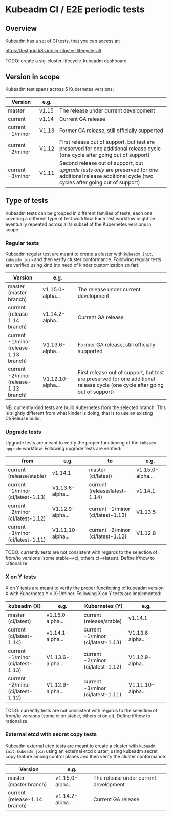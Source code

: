 # Kubeadm CI / E2E periodic tests

## Overview

Kubeadm has a set of CI tests, that you can access at:

<https://testgrid.k8s.io/sig-cluster-lifecycle-all>

TODO: create a sig-cluster-lifecycle-kubeadm dashboard

## Version in scope

Kubeadm test spans across 5 Kubernetes versions:

| Version          | e.g.   |                                                              |
| ---------------- | ------ | ------------------------------------------------------------ |
| master           | v1.15  | The release under current development                        |
| current          | v1.14  | Current GA release                                           |
| current -1/minor | V1.13  | Former GA release, still officially supported                |
| current -2/minor | V1.12  | First release out of support, but test are preserved for one additional release cycle (one cycle after going out of support) |
| current -3/minor | V1.11  | Second release out of support, but _upgrade tests only_ are preserved for one additional release additional cycle (two cycles after going out of support) |

## Type of tests

Kubeadm tests can be grouped in different families of tests, each one covering a different type of test workflow. Each test workflow
might be eventually repeated across all/a subset of the Kubernetes versions in scope.

### Regular tests

Kubeadm regular test are meant to create a cluster with `kubeadm init`, `kubeadm join` and then verify cluster
conformance. Following regular tests are verified using kind (no need of kinder customization so far):

| Version          | e.g.   |                                                              |
| ---------------- | ------ | ------------------------------------------------------------ |
| master<br />(master branch) | v1.15.0-alpha...  | The release under current development                        |
| current<br />(release-1.14 branch) | v1.14.2-alpha...  | Current GA release                                           |
| current -1/minor<br />(release-1.13 branch)  | V1.13.6-alpha...  | Former GA release, still officially supported                |
| current -2/minor<br />(release-1.12 branch)  | V1.12.10-alpha...  | First release out of support, but test are preserved for one additional release cycle (one cycle after going out of support) |

NB. currently kind tests are build Kubernetes from the selected branch. This is slightly different from what
kinder is doing, that is to use an existing CI/Release build.

### Upgrade tests

Upgrade tests are meant to verify the proper functioning of the `kubeadm upgrade` workflow. Following upgrade tests are verified:

| from                                         | e.g.              | to                                     | e.g.             |
| -------------------------------------------- | ----------------- | -------------------------------------- | ---------------- |
| current<br />(release/stable)                | v1.14.1           | master<br />(ci/latest)                | v1.15.0-alpha... |
| current -1/minor<br />(ci/latest-1.13) | V1.13.6-alpha...  | current<br />(release/latest-1.14)     | v1.14.1          |
| current -2/minor<br />(ci/latest-1.12)       | V1.12.9-alpha...  | current -1/minor<br />(ci/latest-1.13) | V1.13.5          |
| current -3/minor<br />(ci/latest-1.11)       | V1.11.10-alpha... | current -2/minor<br />(ci/latest-1.12) | V1.12.8          |

TODO: currently tests are not consistent with regards to the selection of from/to versions (some stable-->ci,
others ci-->latest). Define if/how to rationalize

### X on Y tests

X on Y tests are meant to verify the proper functioning of kubeadm version X with Kubernetes Y = X-1/minor. Following X on Y tests are implemented:

| kubeadm (X)                            | e.g.             | Kubernetes (Y)                         | e.g.              |
| -------------------------------------- | ---------------- | -------------------------------------- | ----------------- |
| master<br />(ci/latest)                | v1.15.0-alpha... | current<br />(release/stable)          | v1.14.1           |
| current<br />(ci/latest-1.14)          | v1.14.1-alpha... | current -1/minor<br />(ci/latest-1.13) | V1.13.6-alpha...  |
| current -1/minor<br />(ci/latest-1.13) | V1.13.6-alpha... | current -2/minor<br />(ci/latest-1.12) | V1.12.9-alpha...  |
| current -2/minor<br />(ci/latest-1.12) | V1.12.9-alpha... | current -3/minor<br />(ci/latest-1.11) | V1.11.10-alpha... |

TODO: currently tests are not consistent with regards to the selection of from/to versions (some ci on stable, others ci on ci). Define if/how to rationalize

### External etcd with secret copy tests

Kubeadm external etcd tests are meant to create a cluster with `kubeadm init`, `kubeadm join` using an external etcd cluster, using
kubeadm secret copy feature among control planes and then verify the cluster conformance.

| Version          | e.g.   |                                                              |
| ---------------- | ------ | ------------------------------------------------------------ |
| master<br />(master branch) | v1.15.0-alpha...  | The release under current development |
| current<br />(release-1.14 branch) | v1.14.2-alpha...  | Current GA release |
